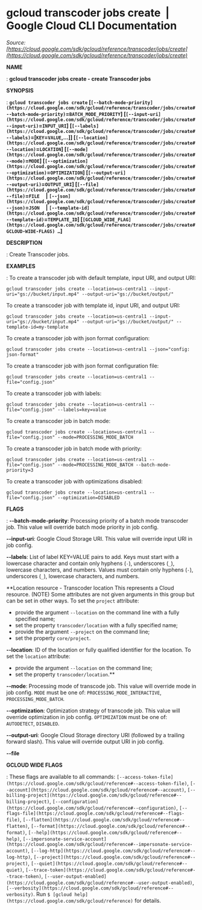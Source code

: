 # gcloud transcoder jobs create  |  Google Cloud CLI Documentation

*Source: [https://cloud.google.com/sdk/gcloud/reference/transcoder/jobs/create](https://cloud.google.com/sdk/gcloud/reference/transcoder/jobs/create)*

**NAME**

: **gcloud transcoder jobs create - create Transcoder jobs**

**SYNOPSIS**

: **`gcloud transcoder jobs create` [`[--batch-mode-priority](https://cloud.google.com/sdk/gcloud/reference/transcoder/jobs/create#--batch-mode-priority)`=`BATCH_MODE_PRIORITY`] [`[--input-uri](https://cloud.google.com/sdk/gcloud/reference/transcoder/jobs/create#--input-uri)`=`INPUT_URI`] [`[--labels](https://cloud.google.com/sdk/gcloud/reference/transcoder/jobs/create#--labels)`=[`KEY`=`VALUE`,…]] [`[--location](https://cloud.google.com/sdk/gcloud/reference/transcoder/jobs/create#--location)`=`LOCATION`] [`[--mode](https://cloud.google.com/sdk/gcloud/reference/transcoder/jobs/create#--mode)`=`MODE`] [`[--optimization](https://cloud.google.com/sdk/gcloud/reference/transcoder/jobs/create#--optimization)`=`OPTIMIZATION`] [`[--output-uri](https://cloud.google.com/sdk/gcloud/reference/transcoder/jobs/create#--output-uri)`=`OUTPUT_URI`] [`[--file](https://cloud.google.com/sdk/gcloud/reference/transcoder/jobs/create#--file)`=`FILE`     | `[--json](https://cloud.google.com/sdk/gcloud/reference/transcoder/jobs/create#--json)`=`JSON`     | `[--template-id](https://cloud.google.com/sdk/gcloud/reference/transcoder/jobs/create#--template-id)`=`TEMPLATE_ID`] [`[GCLOUD_WIDE_FLAG](https://cloud.google.com/sdk/gcloud/reference/transcoder/jobs/create#GCLOUD-WIDE-FLAGS) …`]**

**DESCRIPTION**

: Create Transcoder jobs.

**EXAMPLES**

: To create a transcoder job with default template, input URI, and output URI:

```
gcloud transcoder jobs create --location=us-central1 --input-uri="gs://bucket/input.mp4" --output-uri="gs://bucket/output/"
```

To create a transcoder job with template id, input URI, and output URI:

```
gcloud transcoder jobs create --location=us-central1 --input-uri="gs://bucket/input.mp4" --output-uri="gs://bucket/output/" --template-id=my-template
```

To create a transcoder job with json format configuration:

```
gcloud transcoder jobs create --location=us-central1 --json="config: json-format"
```

To create a transcoder job with json format configuration file:

```
gcloud transcoder jobs create --location=us-central1 --file="config.json"
```

To create a transcoder job with labels:

```
gcloud transcoder jobs create --location=us-central1 --file="config.json" --labels=key=value
```

To create a transcoder job in batch mode:

```
gcloud transcoder jobs create --location=us-central1 --file="config.json" --mode=PROCESSING_MODE_BATCH
```

To create a transcoder job in batch mode with priority:

```
gcloud transcoder jobs create --location=us-central1 --file="config.json" --mode=PROCESSING_MODE_BATCH --batch-mode-priority=3
```

To create a transcoder job with optimizations disabled:

```
gcloud transcoder jobs create --location=us-central1 --file="config.json" --optimization=DISABLED
```

**FLAGS**

: **--batch-mode-priority**:
Processing priority of a batch mode transcoder job. This value will override
batch mode priority in job config.

**--input-uri**:
Google Cloud Storage URI. This value will override input URI in job config.

**--labels**:
List of label KEY=VALUE pairs to add.
Keys must start with a lowercase character and contain only hyphens
(`-`), underscores (`_`), lowercase characters, and
numbers. Values must contain only hyphens (`-`), underscores
(`_`), lowercase characters, and numbers.

**Location resource - Transcoder location This represents a Cloud resource. (NOTE)
Some attributes are not given arguments in this group but can be set in other
ways.
To set the `project` attribute:

- provide the argument `--location` on the command line with a fully
specified name;
- set the property `transcoder/location` with a fully specified name;
- provide the argument `--project` on the command line;
- set the property `core/project`.

**--location**:
ID of the location or fully qualified identifier for the location.
To set the `location` attribute:

- provide the argument `--location` on the command line;
- set the property `transcoder/location`.**

**--mode**:
Processing mode of transcode job. This value will override mode in job config.
`MODE` must be one of:
`PROCESSING_MODE_INTERACTIVE`, `PROCESSING_MODE_BATCH`.

**--optimization**:
Optimization strategy of transcode job. This value will override optimization in
job config. `OPTIMIZATION` must be one of:
`AUTODETECT`, `DISABLED`.

**--output-uri**:
Google Cloud Storage directory URI (followed by a trailing forward slash). This
value will override output URI in job config.

**--file**

**GCLOUD WIDE FLAGS**

: These flags are available to all commands: `[--access-token-file](https://cloud.google.com/sdk/gcloud/reference#--access-token-file)`,
`[--account](https://cloud.google.com/sdk/gcloud/reference#--account)`, `[--billing-project](https://cloud.google.com/sdk/gcloud/reference#--billing-project)`,
`[--configuration](https://cloud.google.com/sdk/gcloud/reference#--configuration)`,
`[--flags-file](https://cloud.google.com/sdk/gcloud/reference#--flags-file)`,
`[--flatten](https://cloud.google.com/sdk/gcloud/reference#--flatten)`, `[--format](https://cloud.google.com/sdk/gcloud/reference#--format)`, `[--help](https://cloud.google.com/sdk/gcloud/reference#--help)`, `[--impersonate-service-account](https://cloud.google.com/sdk/gcloud/reference#--impersonate-service-account)`,
`[--log-http](https://cloud.google.com/sdk/gcloud/reference#--log-http)`,
`[--project](https://cloud.google.com/sdk/gcloud/reference#--project)`, `[--quiet](https://cloud.google.com/sdk/gcloud/reference#--quiet)`, `[--trace-token](https://cloud.google.com/sdk/gcloud/reference#--trace-token)`, `[--user-output-enabled](https://cloud.google.com/sdk/gcloud/reference#--user-output-enabled)`,
`[--verbosity](https://cloud.google.com/sdk/gcloud/reference#--verbosity)`.
Run `$ [gcloud help](https://cloud.google.com/sdk/gcloud/reference)` for details.